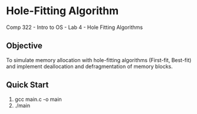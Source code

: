 # Hole-Fitting Algorithm
Comp 322 - Intro to OS - Lab 4 - Hole Fitting Algorithms
## Objective
To simulate memory allocation with hole-fitting algorithms 
(First-fit, Best-fit) and implement deallocation and 
defragmentation of memory blocks.
## Quick Start
1. gcc main.c -o main
2. ./main
